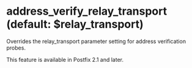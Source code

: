 # address_verify_relay_transport (default: $relay_transport)

Overrides the relay\_transport parameter setting for address
verification probes.




This feature is available in Postfix 2.1 and later.



